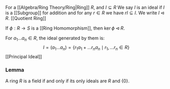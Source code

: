 For a [[Algebra/Ring Theory/Ring|Ring]] $R$, and $I\subseteq R$ 
We say $I$ is an ideal if $I$ is a [[Subgroup]] for addition 
and for any $r\in R$ we have $rI\subseteq I$. 
We write $I\triangleleft R$.
[[Quotient Ring]]

If $\phi:R\to S$ is a [[Ring Homomorphism]], then $\ker \phi\triangleleft R$.

For $a_1\dots a_n\in R$, the ideal generated by them is:
$$I=(a_1\dots a_n)=\{r_1a_1+\dots r_na_n\mid r_1,\dots r_n\in R\}$$
[[Principal Ideal]]
### Lemma
A ring $R$ is a field
if and only if
its only ideals are $R$ and $\{0\}$.